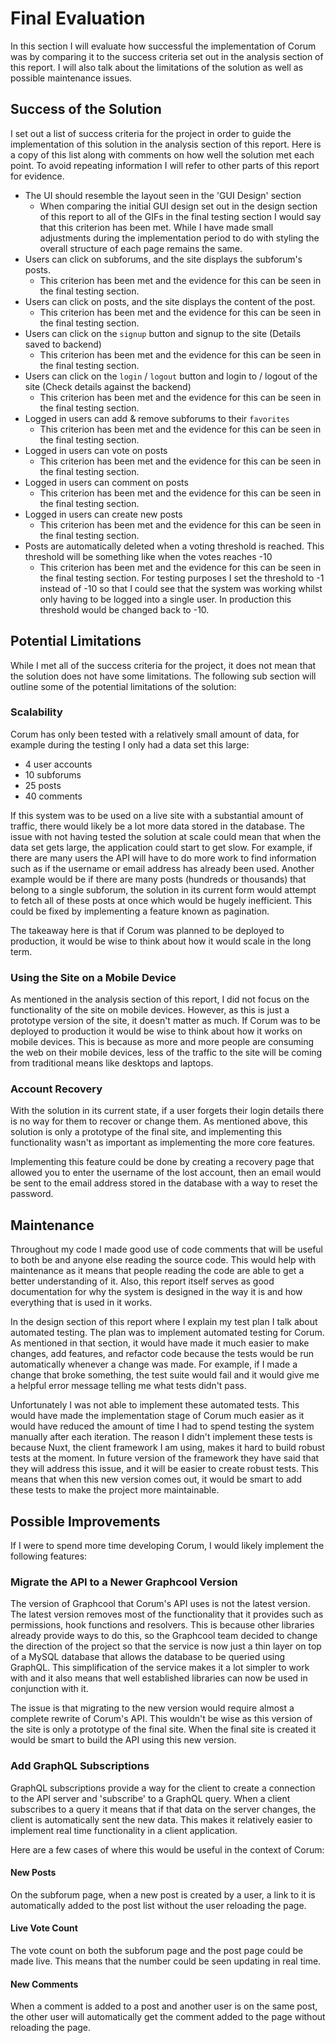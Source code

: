 # Final Evaluation

In this section I will evaluate how successful the implementation of Corum was
by comparing it to the success criteria set out in the analysis section of this
report. I will also talk about the limitations of the solution as well as
possible maintenance issues.

## Success of the Solution

I set out a list of success criteria for the project in order to guide the
implementation of this solution in the analysis section of this report. Here is
a copy of this list along with comments on how well the solution met each point.
To avoid repeating information I will refer to other parts of this report for
evidence.

* The UI should resemble the layout seen in the 'GUI Design' section
  * When comparing the initial GUI design set out in the design section of this
    report to all of the GIFs in the final testing section I would say that this
    criterion has been met. While I have made small adjustments during the
    implementation period to do with styling the overall structure of each page
    remains the same.
* Users can click on subforums, and the site displays the subforum's posts.
  * This criterion has been met and the evidence for this can be seen in the
    final testing section.
* Users can click on posts, and the site displays the content of the post.
  * This criterion has been met and the evidence for this can be seen in the
    final testing section.
* Users can click on the `signup` button and signup to the site (Details saved
  to backend)
  * This criterion has been met and the evidence for this can be seen in the
    final testing section.
* Users can click on the `login` / `logout` button and login to / logout of the
  site (Check details against the backend)
  * This criterion has been met and the evidence for this can be seen in the
    final testing section.
* Logged in users can add & remove subforums to their `favorites`
  * This criterion has been met and the evidence for this can be seen in the
    final testing section.
* Logged in users can vote on posts
  * This criterion has been met and the evidence for this can be seen in the
    final testing section.
* Logged in users can comment on posts
  * This criterion has been met and the evidence for this can be seen in the
    final testing section.
* Logged in users can create new posts
  * This criterion has been met and the evidence for this can be seen in the
    final testing section.
* Posts are automatically deleted when a voting threshold is reached. This
  threshold will be something like when the votes reaches -10
  * This criterion has been met and the evidence for this can be seen in the
    final testing section. For testing purposes I set the threshold to -1
    instead of -10 so that I could see that the system was working whilst only
    having to be logged into a single user. In production this threshold would
    be changed back to -10.

## Potential Limitations

While I met all of the success criteria for the project, it does not mean that
the solution does not have some limitations. The following sub section will
outline some of the potential limitations of the solution:

### Scalability

Corum has only been tested with a relatively small amount of data, for example
during the testing I only had a data set this large:

* 4 user accounts
* 10 subforums
* 25 posts
* 40 comments

If this system was to be used on a live site with a substantial amount of
traffic, there would likely be a lot more data stored in the database. The issue
with not having tested the solution at scale could mean that when the data set
gets large, the application could start to get slow. For example, if there are
many users the API will have to do more work to find information such as if the
username or email address has already been used. Another example would be if
there are many posts (hundreds or thousands) that belong to a single subforum,
the solution in its current form would attempt to fetch all of these posts at
once which would be hugely inefficient. This could be fixed by implementing a
feature known as pagination.

The takeaway here is that if Corum was planned to be deployed to production, it
would be wise to think about how it would scale in the long term.

### Using the Site on a Mobile Device

As mentioned in the analysis section of this report, I did not focus on the
functionality of the site on mobile devices. However, as this is just a
prototype version of the site, it doesn't matter as much. If Corum was to be
deployed to production it would be wise to think about how it works on mobile
devices. This is because as more and more people are consuming the web on their
mobile devices, less of the traffic to the site will be coming from traditional
means like desktops and laptops.

### Account Recovery

With the solution in its current state, if a user forgets their login details
there is no way for them to recover or change them. As mentioned above, this
solution is only a prototype of the final site, and implementing this
functionality wasn't as important as implementing the more core features.

Implementing this feature could be done by creating a recovery page that allowed
you to enter the username of the lost account, then an email would be sent to
the email address stored in the database with a way to reset the password.

## Maintenance

Throughout my code I made good use of code comments that will be useful to both
be and anyone else reading the source code. This would help with maintenance as
it means that people reading the code are able to get a better understanding of
it. Also, this report itself serves as good documentation for why the system is
designed in the way it is and how everything that is used in it works.

In the design section of this report where I explain my test plan I talk about
automated testing. The plan was to implement automated testing for Corum. As
mentioned in that section, it would have made it much easier to make changes,
add features, and refactor code because the tests would be run automatically
whenever a change was made. For example, if I made a change that broke
something, the test suite would fail and it would give me a helpful error
message telling me what tests didn't pass.

Unfortunately I was not able to implement these automated tests. This would have
made the implementation stage of Corum much easier as it would have reduced the
amount of time I had to spend testing the system manually after each iteration.
The reason I didn't implement these tests is because Nuxt, the client framework
I am using, makes it hard to build robust tests at the moment. In future version
of the framework they have said that they will address this issue, and it will
be easier to create robust tests. This means that when this new version comes
out, it would be smart to add these tests to make the project more maintainable.

## Possible Improvements

If I were to spend more time developing Corum, I would likely implement the
following features:

### Migrate the API to a Newer Graphcool Version

The version of Graphcool that Corum's API uses is not the latest version. The
latest version removes most of the functionality that it provides such as
permissions, hook functions and resolvers. This is because other libraries
already provide ways to do this, so the Graphcool team decided to change the
direction of the project so that the service is now just a thin layer on top of
a MySQL database that allows the database to be queried using GraphQL. This
simplification of the service makes it a lot simpler to work with and it also
means that well established libraries can now be used in conjunction with it.

The issue is that migrating to the new version would require almost a complete
rewrite of Corum's API. This wouldn't be wise as this version of the site is
only a prototype of the final site. When the final site is created it would be
smart to build the API using this new version.

### Add GraphQL Subscriptions

GraphQL subscriptions provide a way for the client to create a connection to the
API server and 'subscribe' to a GraphQL query. When a client subscribes to a
query it means that if that data on the server changes, the client is
automatically sent the new data. This makes it relatively easier to implement
real time functionality in a client application.

Here are a few cases of where this would be useful in the context of Corum:

#### New Posts

On the subforum page, when a new post is created by a user, a link to it is
automatically added to the post list without the user reloading the page.

#### Live Vote Count

The vote count on both the subforum page and the post page could be made live.
This means that the number could be seen updating in real time.

#### New Comments

When a comment is added to a post and another user is on the same post, the
other user will automatically get the comment added to the page without
reloading the page.
